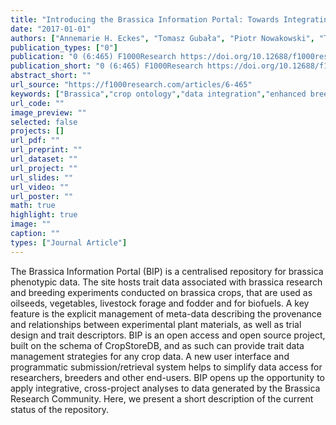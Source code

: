 ```yaml
---
title: "Introducing the Brassica Information Portal: Towards Integrating Genotypic and Phenotypic Brassica Crop Data"
date: "2017-01-01"
authors: ["Annemarie H. Eckes", "Tomasz Gubała", "Piotr Nowakowski", "Tomasz Szymczyszyn", "Rachel Wells", "Judith A. Irwin", "Carlos Horro", "John M. Hancock", "Graham King", "Sarah C. Dyer", "Wiktor Jurkowski"]
publication_types: ["0"]
publication: "0 (6:465) F1000Research https://doi.org/10.12688/f1000research.11301.2"
publication_short: "0 (6:465) F1000Research https://doi.org/10.12688/f1000research.11301.2"
abstract_short: ""
url_source: "https://f1000research.com/articles/6-465"
keywords: ["Brassica","crop ontology","data integration","enhanced breeding","FAIR data","genotype-phenotype association","phenotypic trait data","phenotyping API"]
url_code: ""
image_preview: ""
selected: false
projects: []
url_pdf: ""
url_preprint: ""
url_dataset: ""
url_project: ""
url_slides: ""
url_video: ""
url_poster: ""
math: true
highlight: true
image: ""
caption: ""
types: ["Journal Article"]
---
```

The Brassica Information Portal (BIP) is a centralised repository for brassica phenotypic data. The site hosts trait data associated with brassica research and breeding experiments conducted on brassica crops, that are used as oilseeds, vegetables, livestock forage and fodder and for biofuels. A key feature is the explicit management of meta-data describing the provenance and relationships between experimental plant materials, as well as trial design and trait descriptors. BIP is an open access and open source project, built on the schema of CropStoreDB, and as such can provide trait data management strategies for any crop data. A new user interface and programmatic submission/retrieval system helps to simplify data access for researchers, breeders and other end-users. BIP opens up the opportunity to apply integrative, cross-project analyses to data generated by the Brassica Research Community. Here, we present a short description of the current status of the repository.
